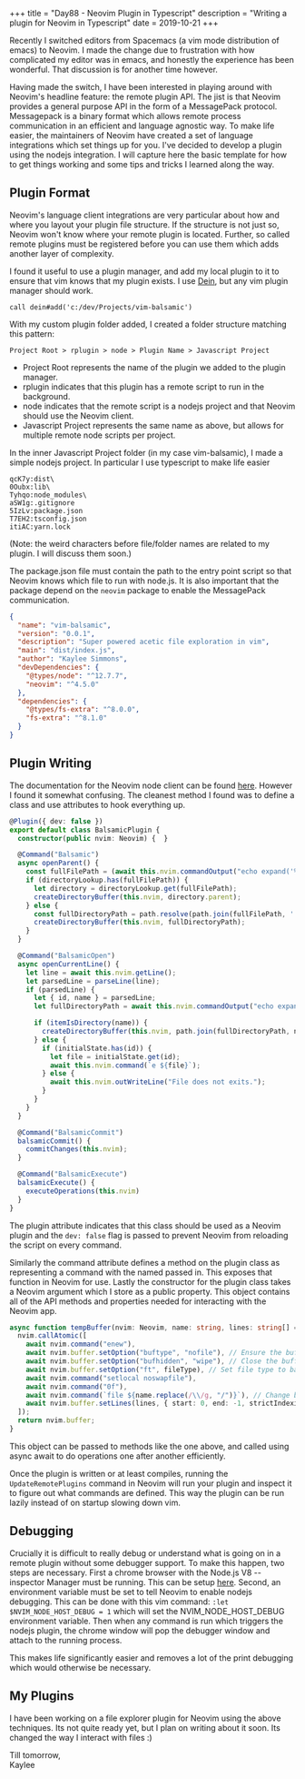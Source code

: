 +++
title = "Day88 - Neovim Plugin in Typescript"
description = "Writing a plugin for Neovim in Typescript"
date = 2019-10-21
+++

Recently I switched editors from Spacemacs (a vim mode distribution of emacs) to Neovim. I made the change due to
frustration with how complicated my editor was in emacs, and honestly the experience has been wonderful. That discussion
is for another time however.

Having made the switch, I have been interested in playing around with Neovim's headline feature: the remote plugin API.
The jist is that Neovim provides a general purpose API in the form of a MessagePack protocol. Messagepack is a binary
format which allows remote process communication in an efficient and language agnostic way. To make life easier, the
maintainers of Neovim have created a set of language integrations which set things up for you. I've decided to develop a
plugin using the nodejs integration. I will capture here the basic template for how to get things working and some tips
and tricks I learned along the way.

## Plugin Format

Neovim's language client integrations are very particular about how and where you layout your plugin file structure. If
the structure is not just so, Neovim won't know where your remote plugin is located. Further, so called remote plugins
must be registered before you can use them which adds another layer of complexity.

I found it useful to use a plugin manager, and add my local plugin to it to ensure that vim knows that my plugin exists.
I use [Dein](https://github.com/Shougo/dein.vim), but any vim plugin manager should work.

```vim
call dein#add('c:/dev/Projects/vim-balsamic')
```

With my custom plugin folder added, I created a folder structure matching this pattern: 

```
Project Root > rplugin > node > Plugin Name > Javascript Project
```

- Project Root represents the name of the plugin we added to the plugin manager.
- rplugin indicates that this plugin has a remote script to run in the background.
- node indicates that the remote script is a nodejs project and that Neovim should use the Neovim client.
- Javascript Project represents the same name as above, but allows for multiple remote node scripts per project.

In the inner Javascript Project folder (in my case vim-balsamic), I made a simple nodejs project. In particular I use
typescript to make life easier

```
qcK7y:dist\
0Oubx:lib\
Tyhqo:node_modules\
aSW1g:.gitignore
5IzLv:package.json
T7EH2:tsconfig.json
itiAC:yarn.lock
```

(Note: the weird characters before file/folder names are related to my plugin. I will discuss them soon.)

The package.json file must contain the path to the entry point script so that Neovim knows which file to run with
node.js. It is also important that the package depend on the `neovim` package to enable the MessagePack communication.

``` json
{
  "name": "vim-balsamic",
  "version": "0.0.1",
  "description": "Super powered acetic file exploration in vim",
  "main": "dist/index.js",
  "author": "Kaylee Simmons",
  "devDependencies": {
    "@types/node": "^12.7.7",
    "neovim": "^4.5.0"
  },
  "dependencies": {
    "@types/fs-extra": "^8.0.0",
    "fs-extra": "^8.1.0"
  }
}
```

## Plugin Writing

The documentation for the Neovim node client can be found [here](https://github.com/neovim/node-client). However I found
it somewhat confusing. The cleanest method I found was to define a class and use attributes to hook everything up.

``` ts
@Plugin({ dev: false })
export default class BalsamicPlugin {
  constructor(public nvim: Neovim) {  }

  @Command("Balsamic")
  async openParent() {
    const fullFilePath = (await this.nvim.commandOutput("echo expand('%:p')")) + "/" // Query the current file directory path
    if (directoryLookup.has(fullFilePath)) {
      let directory = directoryLookup.get(fullFilePath);
      createDirectoryBuffer(this.nvim, directory.parent);
    } else {
      const fullDirectoryPath = path.resolve(path.join(fullFilePath, '..'));
      createDirectoryBuffer(this.nvim, fullDirectoryPath);
    }
  }

  @Command("BalsamicOpen")
  async openCurrentLine() {
    let line = await this.nvim.getLine();
    let parsedLine = parseLine(line);
    if (parsedLine) {
      let { id, name } = parsedLine;
      let fullDirectoryPath = await this.nvim.commandOutput("echo expand('%:p')");

      if (itemIsDirectory(name)) {
        createDirectoryBuffer(this.nvim, path.join(fullDirectoryPath, name));
      } else {
        if (initialState.has(id)) {
          let file = initialState.get(id);
          await this.nvim.command(`e ${file}`);
        } else {
          await this.nvim.outWriteLine("File does not exits.");
        }
      }
    }
  }

  @Command("BalsamicCommit")
  balsamicCommit() {
    commitChanges(this.nvim);
  }

  @Command("BalsamicExecute")
  balsamicExecute() {
    executeOperations(this.nvim)
  }
}
```

The plugin attribute indicates that this class should be used as a Neovim plugin and the `dev: false` flag is passed to
prevent Neovim from reloading the script on every command.

Similarly the command attribute defines a method on the plugin class as representing a command with the named passed in.
This exposes that function in Neovim for use. Lastly the constructor for the plugin class takes a Neovim argument which
I store as a public property. This object contains all of the API methods and properties needed for interacting with the
Neovim app.

``` ts
async function tempBuffer(nvim: Neovim, name: string, lines: string[] = [], fileType = "balsamic") {
  nvim.callAtomic([
    await nvim.command("enew"),
    await nvim.buffer.setOption("buftype", "nofile"), // Ensure the buffer won't be written to disk
    await nvim.buffer.setOption("bufhidden", "wipe"), // Close the buffer when done
    await nvim.buffer.setOption("ft", fileType), // Set file type to balsamic or filetype
    await nvim.command("setlocal noswapfile"),
    await nvim.command("0f"),
    await nvim.command(`file ${name.replace(/\\/g, "/")}`), // Change buffer name to match the current file
    await nvim.buffer.setLines(lines, { start: 0, end: -1, strictIndexing: false })
  ]);
  return nvim.buffer;
}
```

This object can be passed to methods like the one above, and called using async await to do operations one after another
efficiently.

Once the plugin is written or at least compiles, running the `UpdateRemotePlugins` command in Neovim will run your
plugin and inspect it to figure out what commands are defined. This way the plugin can be run lazily instead of on
startup slowing down vim.

## Debugging

Crucially it is difficult to really debug or understand what is going on in a remote plugin without some debugger
support. To make this happen, two steps are necessary. First a chrome browser with the Node.js V8 -- inspector Manager
must be running. This can be setup
[here](https://chrome.google.com/webstore/detail/nodejs-v8-inspector-manag/gnhhdgbaldcilmgcpfddgdbkhjohddkj). Second, an
environment variable must be set to tell Neovim to enable nodejs debugging. This can be done with this vim command: 
`:let $NVIM_NODE_HOST_DEBUG = 1` which will set the NVIM_NODE_HOST_DEBUG environment variable. Then when any command is
run which triggers the nodejs plugin, the chrome window will pop the debugger window and attach to the running process.

This makes life significantly easier and removes a lot of the print debugging which would otherwise be necessary.

## My Plugins

I have been working on a file explorer plugin for Neovim using the above techniques. Its not quite ready yet, but I plan
on writing about it soon. Its changed the way I interact with files :)

Till tomorrow,  
Kaylee
